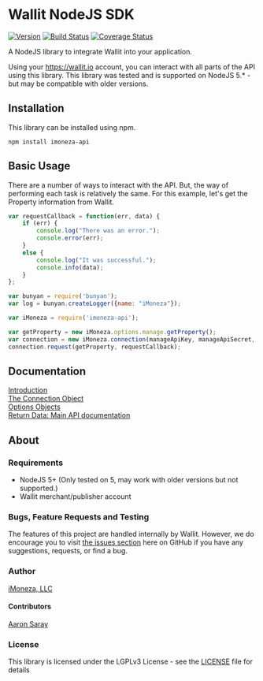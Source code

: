 # Wallit NodeJS SDK

[![Version](https://img.shields.io/npm/v/imoneza-api.svg)](https://www.npmjs.com/package/imoneza-api)
[![Build Status](https://travis-ci.org/iMoneza/imoneza-php-api.svg?branch=master)](https://travis-ci.org/iMoneza/imoneza-nodejs-api)
[![Coverage Status](https://coveralls.io/repos/github/iMoneza/imoneza-nodejs-api/badge.svg?branch=master)](https://coveralls.io/github/iMoneza/imoneza-nodejs-api?branch=master)

A NodeJS library to integrate Wallit into your application.

Using your <https://wallit.io> account, you can interact with all parts of the API using this library.  This library
was tested and is supported on NodeJS 5.* - but may be compatible with older versions.

## Installation

This library can be installed using npm.

`npm install imoneza-api`

## Basic Usage

There are a number of ways to interact with the API.  But, the way of performing each task is relatively the same.  For
this example, let's get the Property information from Wallit.

```javascript
var requestCallback = function(err, data) {
    if (err) {
        console.log("There was an error.");
        console.error(err);
    }
    else {
        console.log("It was successful.");
        console.info(data);
    }
};

var bunyan = require('bunyan');
var log = bunyan.createLogger({name: "iMoneza"});

var iMoneza = require('imoneza-api');

var getProperty = new iMoneza.options.manage.getProperty();
var connection = new iMoneza.connection(manageApiKey, manageApiSecret, accessApiKey, accessApiSecret, log);
connection.request(getProperty, requestCallback);
```

## Documentation

[Introduction](docs/01-intro.md)  
[The Connection Object](docs/02-connection.md)  
[Options Objects](docs/03-options.md)  
[Return Data: Main API documentation](http://imoneza.github.io/documentation/docs/api)  

## About

### Requirements

 - NodeJS 5+ (Only tested on 5, may work with older versions but not supported.)
 - Wallit merchant/publisher account

### Bugs, Feature Requests and Testing

The features of this project are handled internally by Wallit.  However, we do encourage you to visit [the issues section](https://github.com/wallit/wallit-nodejs-sdk/issues) here on GitHub if you have any suggestions, requests, or find a bug.

### Author

[iMoneza, LLC](https://imoneza.com)

#### Contributors

[Aaron Saray](https://github.com/aaronsaray)

### License

This library is licensed under the LGPLv3 License - see the [LICENSE](LICENSE) file for details

